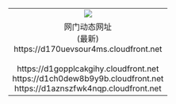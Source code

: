 ﻿<table>
  <tr></tr>
  <tr><td colspan=2 align=center><img src="https://d170uevsour4ms.cloudfront.net/Up/oGate.jpg" /></td></tr>
  <tr><td colspan=2 align=center>网门动态网址<br/>(最新)
<br>https://d170uevsour4ms.cloudfront.net
<br/>
<br>https://d1gopplcakgihy.cloudfront.net
<br>https://d1ch0dew8b9y9b.cloudfront.net
<br>https://d1aznszfwk4nqp.cloudfront.net
    </td>
  </tr>
</table>
